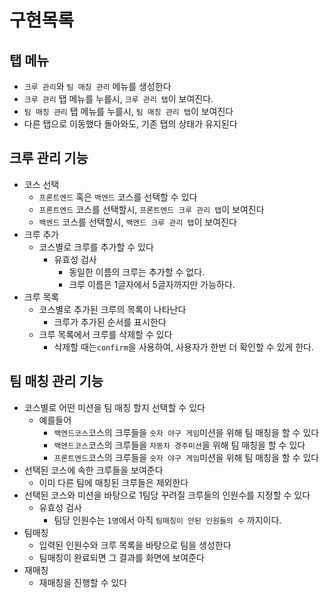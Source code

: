 # 구현목록

## 탭 메뉴
- `크루 관리`와 `팀 매칭 관리` 메뉴를 생성한다
- `크루 관리` 탭 메뉴를 누를시, `크루 관리 탭`이 보여진다.
- `팀 매칭 관리` 탭 메뉴를 누를시, `팀 매칭 관리 탭`이 보여진다
- 다른 탭으로 이동했다 돌아와도, 기존 탭의 상태가 유지된다

## 크루 관리 기능
- 코스 선택
	- `프론트엔드` 혹은 `백엔드` 코스를 선택할 수 있다
	- `프론트엔드` 코스를 선택할시, `프론트엔드 크루 관리 탭`이 보여진다
	- `백엔드` 코스를 선택할시, `백엔드 크루 관리 탭`이 보여진다
- 크루 추가
	 - 코스별로 크루를 추가할 수 있다
		- 유효성 검사
			- 동일한 이름의 크루는 추가할 수 없다.
			- 크루 이름은 1글자에서 5글자까지만 가능하다.
- 크루 목록
	- 코스별로 추가된 크루의 목록이 나타난다
		- 크루가 추가된 순서를 표시한다
	- 크루 목록에서 크루를 삭제할 수 있다
		- 삭제할 때는`confirm`을 사용하여, 사용자가 한번 더 확인할 수 있게 한다.

## 팀 매칭 관리 기능
- 코스별로 어떤 미션을 팀 매칭 할지 선택할 수 있다
	- 예를들어
		- `백엔드코스`코스의 크루들을 `숫자 야구 게임`미션을 위해 팀 매칭을 할 수 있다
		- `백엔드코스`코스의 크루들을 `자동차 경주미션`을 위해 팀 매칭을 할 수 있다
		- `프론트엔드`코스의 크루들을 `숫자 야구 게임`미션을 위해 팀 매칭을 할 수 있다
- 선택된 코스에 속한 크루들을 보여준다
	- 이미 다른 팀에 매칭된 크루들은 제외한다
- 선택된 코스와 미션을 바탕으로 1팀당 꾸려질 크루들의 인원수를 지정할 수 있다
	- 유효성 검사
		- 팀당 인원수는 `1명`에서 아직 `팀매칭이 안된 인원들의 수` 까지이다.
- 팀매칭
	- 입력된 인원수와 크루 목록을 바탕으로 팀을 생성한다
	- 팀매칭이 완료되면 그 결과를 화면에 보여준다
- 재매칭
	- 재매칭을 진행할 수 있다
